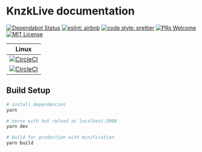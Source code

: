 # KnzkLive documentation

[![Dependabot Status](https://api.dependabot.com/badges/status?host=github&repo=KnzkDev/knzklive-docs)](https://dependabot.com)
[![eslint: airbnb](https://badgen.net/badge/eslint/airbnb/red?icon=airbnb)](https://github.com/airbnb/javascript)
[![code style: prettier](https://badgen.net/badge/code%20style/prettier/pink)](https://github.com/prettier/prettier)
[![PRs Welcome](https://badgen.net/badge/PRs/welcome/green)](http://makeapullrequest.com)
[![MIT License](https://badgen.net/badge/license/MIT/blue)](LICENSE)

|                                                                  Linux                                                                   |
| :--------------------------------------------------------------------------------------------------------------------------------------: |
|        [![CircleCI](https://circleci.com/gh/KnzkDev/knzklive-docs.svg?style=svg)](https://circleci.com/gh/KnzkDev/knzklive-docs)         |
| [![CircleCI](https://buildstats.info/circleci/chart/KnzkDev/knzklive-docs?branch=master)](https://circleci.com/gh/KnzkDev/knzklive-docs) |

## Build Setup

```bash
# install dependencies
yarn

# serve with hot reload at localhost:3000
yarn dev

# build for production with minification
yarn build
```
